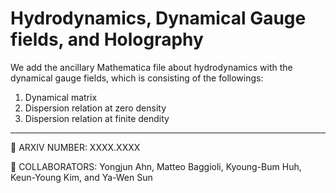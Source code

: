 # Hydrodynamics, Dynamical Gauge fields, and Holography
We add the ancillary Mathematica file about hydrodynamics with the dynamical gauge fields, which is consisting of the followings:
1. Dynamical matrix
2. Dispersion relation at zero density
3. Dispersion relation at finite dendity

---
:page_facing_up: ARXIV NUMBER: XXXX.XXXX

:busts_in_silhouette: COLLABORATORS: Yongjun Ahn, Matteo Baggioli, Kyoung-Bum Huh, Keun-Young Kim, and Ya-Wen Sun
